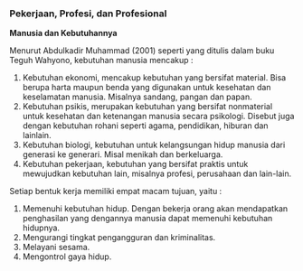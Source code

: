 ### Pekerjaan, Profesi, dan Profesional

<b>Manusia dan Kebutuhannya</b>

Menurut Abdulkadir Muhammad (2001) seperti yang ditulis dalam buku Teguh Wahyono, kebutuhan manusia mencakup :

1. Kebutuhan ekonomi, mencakup kebutuhan yang bersifat material. Bisa
berupa harta maupun benda yang digunakan untuk kesehatan dan keselamatan manusia. Misalnya sandang, pangan dan papan.
2. Kebutuhan psikis, merupakan kebutuhan yang bersifat nonmaterial untuk kesehatan dan ketenangan manusia secara psikologi. Disebut juga dengan kebutuhan rohani seperti agama, pendidikan, hiburan dan lainlain.
3. Kebutuhan biologi, kebutuhan untuk kelangsungan hidup manusia dari
generasi ke generari. Misal menikah dan berkeluarga.
4. Kebutuhan pekerjaan, kebutuhan yang bersifat praktis untuk mewujudkan kebutuhan lain, misalnya profesi, perusahaan dan lain-lain.


Setiap bentuk kerja memiliki empat macam tujuan, yaitu :


1. Memenuhi kebutuhan hidup. Dengan bekerja orang akan mendapatkan
penghasilan yang dengannya manusia dapat memenuhi kebutuhan hidupnya.
2. Mengurangi tingkat pengangguran dan kriminalitas.
3. Melayani sesama.
4. Mengontrol gaya hidup.
